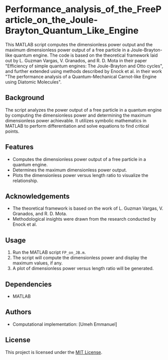 # Performance_analysis_of_the_FreeParticle_on_the_Joule-Brayton_Quantum_Like_Engine


This MATLAB script computes the dimensionless power output and the maximum dimensionless power output of a free particle in a Joule-Brayton-like quantum engine. The code is based on the theoretical framework laid out by L. Guzman Vargas, V. Granados, and R. D. Mota in their paper "Efficiency of simple quantum engines: The Joule-Brayton and Otto cycles", and further extended using methods described by Enock et al. in their work "The performance analysis of a Quantum-Mechanical Carnot-like Engine using Diatomic Molecules".

## Background

The script analyzes the power output of a free particle in a quantum engine by computing the dimensionless power and determining the maximum dimensionless power achievable. It utilizes symbolic mathematics in MATLAB to perform differentiation and solve equations to find critical points.

## Features

- Computes the dimensionless power output of a free particle in a quantum engine.
- Determines the maximum dimensionless power output.
- Plots the dimensionless power versus length ratio to visualize the relationship.

## Acknowledgements

- The theoretical framework is based on the work of L. Guzman Vargas, V. Granados, and R. D. Mota.
- Methodological insights were drawn from the research conducted by Enock et al.

## Usage

1. Run the MATLAB script `FP_on_JB.m`.
2. The script will compute the dimensionless power and display the maximum values, if any.
3. A plot of dimensionless power versus length ratio will be generated.

## Dependencies

- MATLAB

## Authors

- Computational implementation: [Umeh Emmanuel]

## License

This project is licensed under the [MIT License](LICENSE).
